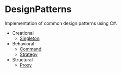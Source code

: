 # DesignPatterns
Implementation of common design patterns using C#.

* Creational
  * [Singleton](https://github.com/PaulPSta/DesignPatterns/tree/main/CreationalPatterns/SingletonPattern)
* Behavioral
  * [Command](https://github.com/PaulPSta/DesignPatterns/tree/main/BehavioralPatterns/CommandPattern)
  * [Strategy](https://github.com/PaulPSta/DesignPatterns/tree/main/BehavioralPatterns/StrategyPattern)
* Structural
  * [Proxy](https://github.com/PaulPSta/DesignPatterns/tree/main/StructuralPatterns/ProxyPattern)